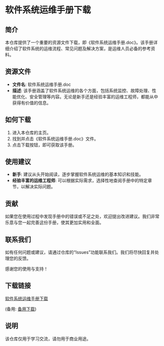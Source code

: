 # 软件系统运维手册下载

## 简介

本仓库提供了一个重要的资源文件下载，即《软件系统运维手册.doc》。该手册详细介绍了软件系统的运维流程、常见问题及解决方案，是运维人员必备的参考资料。

## 资源文件

- **文件名**: 软件系统运维手册.doc
- **描述**: 该手册涵盖了软件系统运维的各个方面，包括系统监控、故障处理、性能优化、安全管理等内容。无论是新手还是经验丰富的运维工程师，都能从中获得有价值的信息。

## 如何下载

1. 进入本仓库的主页。
2. 找到并点击《软件系统运维手册.doc》文件。
3. 点击下载按钮，即可获取该手册。

## 使用建议

- **新手**: 建议从头开始阅读，逐步掌握软件系统运维的基本知识和技能。
- **经验丰富的运维工程师**: 可以根据实际需求，选择性地查阅手册中的特定章节，以解决实际问题。

## 贡献

如果您在使用过程中发现手册中的错误或不足之处，欢迎提出改进建议。我们非常乐意与您一起完善这份手册，使其更加实用和全面。

## 联系我们

如有任何问题或建议，请通过仓库的“Issues”功能联系我们。我们将尽快回复并处理您的反馈。

感谢您的使用与支持！

## 下载链接
[软件系统运维手册下载](https://pan.quark.cn/s/d3d3d8972410) 

(备用: [备用下载](https://pan.baidu.com/s/1DtKo_dgTNTMrUznd46qzpg?pwd=1234))

## 说明

该仓库仅用于学习交流，请勿用于商业用途。
